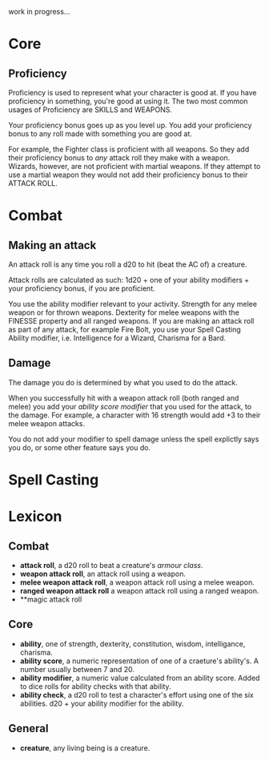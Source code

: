work in progress...

# Core

## Proficiency

Proficiency is used to represent what your character is good at. If you have proficiency in something, you're good at using it. The two most common usages of Proficiency are SKILLS and WEAPONS. 

Your proficiency bonus goes up as you level up. You add your proficiency bonus to any roll made with something you are good at.

For example, the Fighter class is proficient with all weapons. So they add their proficiency bonus to *any* attack roll they make with a weapon. Wizards, however, are not proficient with martial weapons. If they attempt to use a martial weapon they would not add their proficiency bonus to their ATTACK ROLL. 

# Combat

## Making an attack

An attack roll is any time you roll a d20 to hit (beat the AC of) a creature.

Attack rolls are calculated as such: 1d20 + one of your ability modifiers + your proficiency bonus, if you are proficient.

You use the ability modifier relevant to your activity. Strength for any melee weapon or for thrown weapons. Dexterity for melee weapons with the FINESSE property and all ranged weapons. If you are making an attack roll as part of any attack, for example Fire Bolt, you use your Spell Casting Ability modifier, i.e. Intelligence for a Wizard, Charisma for a Bard.

## Damage

The damage you do is determined by what you used to do the attack. 

When you successfully hit with a weapon attack roll (both ranged and melee) you add your *ability score modifier* that you used for the attack, to the damage. For example, a character with 16 strength would add +3 to their melee weapon attacks.

You do not add your modifier to spell damage unless the spell explictly says you do, or some other feature says you do. 

# Spell Casting

# Lexicon

## Combat

* **attack roll**, a d20 roll to beat a creature's *armour class*. 
* **weapon attack roll**, an attack roll using a weapon.
* **melee weapon attack roll**, a weapon attack roll using a melee weapon.
* **ranged weapon attack roll** a weapon attack roll using a ranged weapon.
* **magic attack roll

## Core

* **ability**, one of strength, dexterity, constitution, wisdom, intelligance, charisma.
* **ability score**, a numeric representation of one of a craeture's ability's. A number usually between 7 and 20.
* **ability modifier**, a numeric value calculated from an ability score. Added to dice rolls for ability checks with that ability.
* **ability check**, a d20 roll to test a character's effort using one of the six abilities. d20 + your ability modifier for the ability.

## General

* **creature**, any living being is a creature. 
